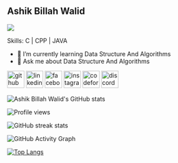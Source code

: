 ## Ashik Billah Walid
![](https://media-exp1.licdn.com/dms/image/D5616AQFItn3mbktJhw/profile-displaybackgroundimage-shrink_350_1400/0/1665407455343?e=1674086400&v=beta&t=WoweaQd5p5QIrofPfZU6aWWYTtMrMYsdYpzIZpc0KH0)


Skills: C | CPP | JAVA

- 🌱 I’m currently learning Data Structure And Algorithms 
- 💬 Ask me about Data Structure And Algorithms 


[<img src='https://cdn.jsdelivr.net/npm/simple-icons@3.0.1/icons/github.svg' alt='github' height='40'>](https://github.com/walid123780)  [<img src='https://cdn.jsdelivr.net/npm/simple-icons@3.0.1/icons/linkedin.svg' alt='linkedin' height='40'>](https://www.linkedin.com/in/https://www.linkedin.com/in/ashik-billah-walid-334850241//)  [<img src='https://cdn.jsdelivr.net/npm/simple-icons@3.0.1/icons/facebook.svg' alt='facebook' height='40'>](https://www.facebook.com/https://www.facebook.com/profile.php?id=100004114126695)  [<img src='https://cdn.jsdelivr.net/npm/simple-icons@3.0.1/icons/instagram.svg' alt='instagram' height='40'>](https://www.instagram.com/https://www.instagram.com/ashikabdullah_walid//)  [<img src='https://cdn.jsdelivr.net/npm/simple-icons@3.0.1/icons/codeforces.svg' alt='codeforces' height='40'>](https://codeforces.com/profile/world__tour)  [<img src='https://cdn.jsdelivr.net/npm/simple-icons@3.0.1/icons/discord.svg' alt='discord' height='40'>](ashikbillah_walid#9910)  


![Ashik Billah Walid's GitHub stats](https://github-readme-stats.vercel.app/api?username=walid123780&show_icons=true&theme=radical)

![Profile views](https://gpvc.arturio.dev/walid123780)  

![GitHub streak stats](https://github-readme-streak-stats.herokuapp.com/?user=walid123780) 

![GitHub Activity Graph](https://activity-graph.herokuapp.com/graph?username=walid123780&theme=radical)  

[![Top Langs](https://github-readme-stats.vercel.app/api/top-langs/?username=walid123780&layout=compact)](https://github.com/walid123780/github-readme-stats)
